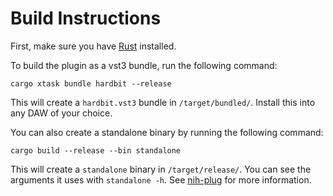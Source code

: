 # Build Instructions
First, make sure you have [Rust](https://www.rust-lang.org/) installed.

To build the plugin as a vst3 bundle, run the following command:

```
cargo xtask bundle hardbit --release
```

This will create a `hardbit.vst3` bundle in `/target/bundled/`. Install this into any DAW of your choice.


You can also create a standalone binary by running the following command:

```
cargo build --release --bin standalone
```

This will create a `standalone` binary in `/target/release/`. You can see the arguments it uses with `standalone -h`. See [nih-plug](https://github.com/robbert-vdh/nih-plug) for more information.
